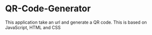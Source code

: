 # QR-Code-Generator
This application take an url and generate a QR code. This is based on JavaScript, HTML and CSS
